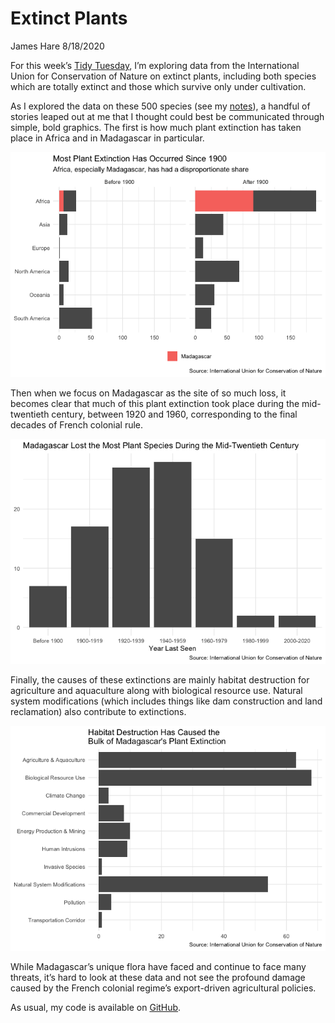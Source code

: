 Extinct Plants
================
James Hare
8/18/2020

For this week’s [Tidy
Tuesday](https://github.com/rfordatascience/tidytuesday/blob/master/data/2020/2020-08-18/readme.md),
I’m exploring data from the International Union for Conservation of
Nature on extinct plants, including both species which are totally
extinct and those which survive only under cultivation.

As I explored the data on these 500 species (see my
[notes](https://github.com/jamesphare/tidytuesday/blob/master/20200818/extinct_plants_notes.md)),
a handful of stories leaped out at me that I thought could best be
communicated through simple, bold graphics. The first is how much plant
extinction has taken place in Africa and in Madagascar in particular.

![](extinct_plants_files/figure-gfm/continent-1.png)<!-- -->

Then when we focus on Madagascar as the site of so much loss, it becomes
clear that much of this plant extinction took place during the
mid-twentieth century, between 1920 and 1960, corresponding to the final
decades of French colonial rule.

![](extinct_plants_files/figure-gfm/century-1.png)<!-- -->

Finally, the causes of these extinctions are mainly habitat destruction
for agriculture and aquaculture along with biological resource use.
Natural system modifications (which includes things like dam
construction and land reclamation) also contribute to extinctions.

![](extinct_plants_files/figure-gfm/threats-1.png)<!-- -->

While Madagascar’s unique flora have faced and continue to face many
threats, it’s hard to look at these data and not see the profound damage
caused by the French colonial regime’s export-driven agricultural
policies.

As usual, my code is available on
[GitHub](https://github.com/jamesphare/tidytuesday/blob/master/20200818/extinct_plants.Rmd).

